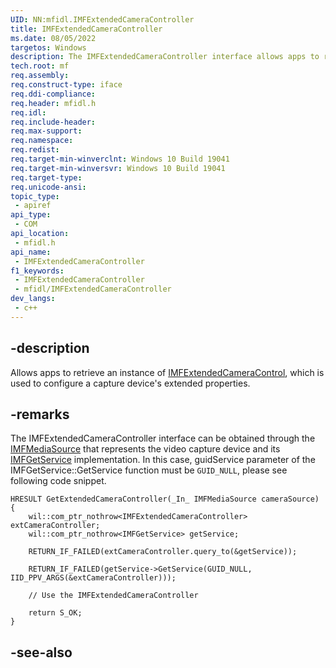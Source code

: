 ```yaml
---
UID: NN:mfidl.IMFExtendedCameraController
title: IMFExtendedCameraController
ms.date: 08/05/2022
targetos: Windows
description: The IMFExtendedCameraController interface allows apps to retrieve an instance of IMFExtendedCameraControl, which is used to configure a capture device's extended properties.
tech.root: mf
req.assembly: 
req.construct-type: iface
req.ddi-compliance: 
req.header: mfidl.h
req.idl: 
req.include-header: 
req.max-support: 
req.namespace: 
req.redist: 
req.target-min-winverclnt: Windows 10 Build 19041
req.target-min-winversvr: Windows 10 Build 19041
req.target-type: 
req.unicode-ansi: 
topic_type:
 - apiref
api_type:
 - COM
api_location:
 - mfidl.h
api_name:
 - IMFExtendedCameraController
f1_keywords:
 - IMFExtendedCameraController
 - mfidl/IMFExtendedCameraController
dev_langs:
 - c++
---
```


## -description

Allows apps to retrieve an instance of [IMFExtendedCameraControl](nn-mfidl-imfextendedcameracontrol.md), which is used to configure a capture device's extended properties.

## -remarks

The IMFExtendedCameraController interface can be obtained through the [IMFMediaSource](nn-mfidl-imfmediasource.md) that represents the video capture device and its [IMFGetService](nn-mfidl-imfgetservice.md) implementation.
In this case, guidService parameter of the IMFGetService::GetService function must be `GUID_NULL`, please see following code snippet.

```
HRESULT GetExtendedCameraController(_In_ IMFMediaSource cameraSource)
{
    wil::com_ptr_nothrow<IMFExtendedCameraController> extCameraController;
    wil::com_ptr_nothrow<IMFGetService> getService;

    RETURN_IF_FAILED(extCameraController.query_to(&getService));

    RETURN_IF_FAILED(getService->GetService(GUID_NULL, IID_PPV_ARGS(&extCameraController)));

    // Use the IMFExtendedCameraController

    return S_OK;
}
```

## -see-also

